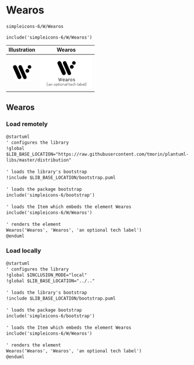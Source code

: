 # Wearos


```text
simpleicons-6/W/Wearos
```

```text
include('simpleicons-6/W/Wearos')
```



| Illustration | Wearos |
| :---: | :---: |
| ![illustration for Illustration](../../simpleicons-6/W/Wearos.png) | ![illustration for Wearos](../../simpleicons-6/W/Wearos.Local.png) |




## Wearos

### Load remotely
```plantuml
@startuml
' configures the library
!global $LIB_BASE_LOCATION="https://raw.githubusercontent.com/tmorin/plantuml-libs/master/distribution"

' loads the library's bootstrap
!include $LIB_BASE_LOCATION/bootstrap.puml

' loads the package bootstrap
include('simpleicons-6/bootstrap')

' loads the Item which embeds the element Wearos
include('simpleicons-6/W/Wearos')

' renders the element
Wearos('Wearos', 'Wearos', 'an optional tech label')
@enduml
```

### Load locally
```plantuml
@startuml
' configures the library
!global $INCLUSION_MODE="local"
!global $LIB_BASE_LOCATION="../.."

' loads the library's bootstrap
!include $LIB_BASE_LOCATION/bootstrap.puml

' loads the package bootstrap
include('simpleicons-6/bootstrap')

' loads the Item which embeds the element Wearos
include('simpleicons-6/W/Wearos')

' renders the element
Wearos('Wearos', 'Wearos', 'an optional tech label')
@enduml
```

